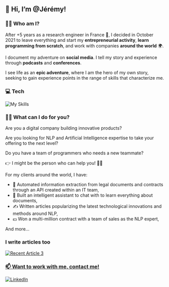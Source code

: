 ## 👋 Hi, I’m @Jérémy!

### 🦸‍♂️ Who am I?
After +5 years as a research engineer in France 🐓, I decided in October 2021 to leave everything and start my **entrepreneurial activity**, **learn programming from scratch**, and work with companies **around the world** 🌍.

I document my adventure on **social media**. I tell my story and experience through **podcasts** and **conferences**.

I see life as an **epic adventure**, where I am the hero of my own story, seeking to gain experience points in the range of skills that characterize me.

### 💻 Tech

![My Skills](https://skillicons.dev/icons?i=python,pytorch,matlab,linux,docker,git,gitlab)

### 👨‍💻 What can I do for you?
Are you a digital company building innovative products?

Are you looking for NLP and Artificial Intelligence expertise to take your offering to the next level?

Do you have a team of programmers who needs a new teammate?

👉 I might be the person who can help you! 👨‍💻

For my clients around the world, I have:

 * 📄 Automated information extraction from legal documents and contracts through an API created within an IT team,
 * 🤖 Built an intelligent assistant to chat with to learn everything about documents,
 * ✍️ Written articles popularizing the latest technological innovations and methods around NLP,
 * 💵 Won a multi-million contract with a team of sales as the NLP expert,
 
And more...

### I write articles too

<a target="_blank" href="https://github-readme-medium-recent-article.vercel.app/medium/@jeremyarancio/3"><img src="https://github-readme-medium-recent-article.vercel.app/medium/@jeremyarancio/3" alt="Recent Article 3">

### 📫 Want to work with me, contact me!
[![LinkedIn](https://img.shields.io/badge/linkedin-%230077B5.svg?style=for-the-badge&logo=linkedin&logoColor=white)](https://www.linkedin.com/in/jeremy-arancio/)
